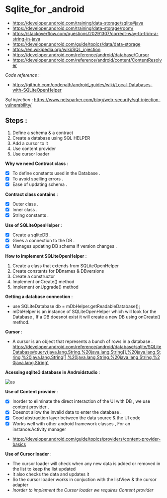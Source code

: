# Sqlite_for _android
* https://developer.android.com/training/data-storage/sqlite#java
* https://developer.android.com/training/data-storage/room/
* https://stackoverflow.com/questions/20291307/correct-way-to-trim-a-string-in-java
* https://developer.android.com/guide/topics/data/data-storage
* https://en.wikipedia.org/wiki/SQL_injection
* https://developer.android.com/reference/android/database/Cursor
* https://developer.android.com/reference/android/content/ContentResolver

_Code reference_ :
* https://github.com/codepath/android_guides/wiki/Local-Databases-with-SQLiteOpenHelper

_Sql injection_ :
https://www.netsparker.com/blog/web-security/sql-injection-vulnerability/
## Steps :
1. Define a schema & a contract 
2. Create a database using SQL HELPER
3. Add a cursor to it
4. Use content provider
5. Use cursor loader

**Why we need Contract class** :
 
 - [x] To define constants used in the Database .
 - [x] To avoid spelling errors .
 - [x] Ease of updating schema .
 
**Contract class contains** :

 - [x] Outer class .
 - [x] Inner class .
 - [x] String constants .
 
 **Use of SQLiteOpenHelper** :
 
 - [x] Create a sqliteDB .
 - [x] Gives a connection to the DB .
 - [x] Manages updating DB schema if version changes .
 
 **How to implement SQLiteOpenHelper** :
 1. Create a class that extends from SQLiteOpenHelper
 2. Create constants for DBnames & DBversions
 3. Create a constructor
 4. Implement onCreate() method
 5. Implement onUpgrade() method
 
 **Getting a database connection** :
 - use SQLiteDatabase db = mDbHelper.getReadableDatabase();
 - mDbHelper is an instance of SQLiteOpenHelper which will look for the Database , If a DB doesnot exist it will create a new DB using
 onCreate() method.
 
 **Cursor** :
 - A cursor is an object that represents a bunch of rows in a database .
 https://developer.android.com/reference/android/database/sqlite/SQLiteDatabase#query(java.lang.String,%20java.lang.String[],%20java.lang.String,%20java.lang.String[],%20java.lang.String,%20java.lang.String,%20java.lang.String)
 
 **Acessing sqlite3 database in Androidstudio** :
 
 ![as](https://user-images.githubusercontent.com/36688218/45912428-ab8a0880-be3e-11e8-8000-0ccc5dadf445.png)
 
 **Use of Content provider** :
- [x] Inorder to eliminate the direct interaction of the UI with DB , we use content provider .
- [x] Doesnot allow the invalid data to enter the database .
- [x] Good abstraction layer between the data source & the UI code
- [x] Works well with other android framework classes , For an instance:Activity manager

* https://developer.android.com/guide/topics/providers/content-provider-basics

**Use of Cursor loader** :
- The cursor loader will check when any new data is added or removed in the list to keep the list updated
- It also checks the data and updates it
- So the cursor loader works in conjuction with the listView & the cursor adapter
- _Inorder to implement the Cursor loader we requires Content provider_

 


 

